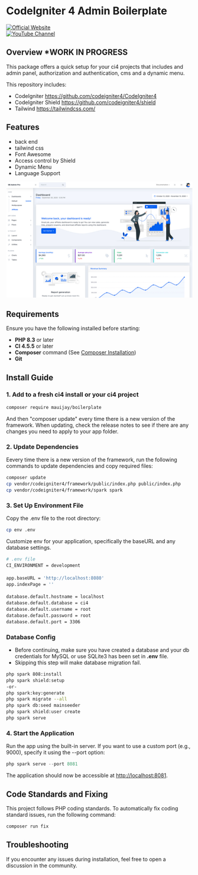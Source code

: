 # CodeIgniter 4 Admin Boilerplate

[![Official Website](https://img.shields.io/badge/Official_Website-Visit-107516)](https://808.biz)  
[![YouTube Channel](https://img.shields.io/badge/YouTube_Channel-Subscribe-CC0000)](https://youtube.com/@808biz4?si=kBqv93xorggCujLu)

## Overview ***WORK IN PROGRESS**

This package offers a quick setup for your ci4 projects that includes and admin panel, authorization and authentication, cms and a dynamic menu.

This repository includes:

- CodeIgniter <https://github.com/codeigniter4/CodeIgniter4>
- CodeIgniter Shield <https://github.com/codeigniter4/shield>
- Tailwind <https://tailwindcss.com/>

## Features

- back end
- tailwind css
- Font Awesome
- Access control by Shield
- Dynamic Menu
- Language Support

![Dashboard](.github/app-desktop-demo-screenshot.jpg?raw=true)

## Requirements

Ensure you have the following installed before starting:

- **PHP 8.3** or later
- **CI 4.5.5** or later
- **Composer** command (See
  [Composer Installation](https://getcomposer.org/doc/00-intro.md#installation-linux-unix-macos))
- **Git**

## Install Guide

### 1. Add to a fresh ci4 install or your ci4 project

```bash
composer require mauijay/boilerplate
```

And then "composer update" every time there is a new version of the framework.
When updating, check the release notes to see if there are any changes you need to apply to your app folder.

### 2. Update Dependencies

Eevery time there is a new version of the framework, run the following commands to update dependencies and copy required files:

```bash
composer update
cp vendor/codeigniter4/framework/public/index.php public/index.php
cp vendor/codeigniter4/framework/spark spark
```

### 3. Set Up Environment File

Copy the .env file to the root directory:

```bash
cp env .env
```

Customize env for your application, specifically the baseURL and any database settings.

```bash
# .env file
CI_ENVIRONMENT = development

app.baseURL = 'http://localhost:8080'
app.indexPage = ''

database.default.hostname = localhost
database.default.database = ci4
database.default.username = root
database.default.password = root
database.default.port = 3306
```

### Database Config

- Before continuing, make sure you have created a database and your db credentials for MySQL or use SQLite3 has been set in <strong>.env</strong> file.
- Skipping this step will make database migration fail.

```bash
php spark 808:install
php spark shield:setup
-or-
php spark:key:generate
php spark migrate --all
php spark db:seed mainseeder
php spark shield:user create
php spark serve
```

### 4. Start the Application

Run the app using the built-in server. If you want to use a custom port (e.g., 9000), specify it using the --port option:

```php
php spark serve --port 8081
```

The application should now be accessible at <http://localhost:8081>.

## Code Standards and Fixing

This project follows PHP coding standards. To automatically fix coding standard issues, run the following command:

```php
composer run fix
```

## Troubleshooting

If you encounter any issues during installation, feel free to open a discussion in the community.